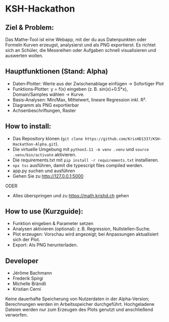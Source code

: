 # KSH-Hackathon

## Ziel & Problem:
Das Mathe-Tool ist eine Webapp, mit der du aus Datenpunkten oder Formeln Kurven erzeugst, analysierst und als PNG exportierst. Es richtet sich an Schüler, die Messreihen oder Aufgaben schnell visualisieren und auswerten wollen.

## Hauptfunktionen (Stand: Alpha)
* Daten‑Plotter: Werte aus der Zwischenablage einfügen -> Sofortiger Plot
* Funktions‑Plotter: y = f(x) eingeben (z. B. sin(x)+0.5*x), Domain/Samples wählen → Kurve.
* Basis‑Analysen: Min/Max, Mittelwert, lineare Regression inkl. R².
* Diagramm als PNG exportierbar
* Achsenbeschriftungen, Raster

## How to install:
* Das Repository klonen (```git clone https://github.com/KrisHD1337/KSH-Hackathon-Alpha.git```).
* Die virtuelle Umgebung mit ```python3.11 -m venv .venv``` und ```source .venv/bin/activate``` aktivieren.
* Die requirements.txt mit ```pip install -r requirements.txt``` installieren.
* ```npx tsc``` ausführen, damit die typescript files compiled werden.
* app.py suchen und ausführen
* Gehen Sie zu http://127.0.0.1:5000

ODER
* Alles überspringen und zu https://math.krishd.ch gehen

## How to use (Kurzguide): 
* Funktion eingeben & Parameter setzen
* Analysen aktivieren (optional): z. B. Regression, Nullstellen‑Suche.
* Plot erzeugen: Vorschau wird angezeigt; bei Anpassungen aktualisiert sich der Plot.
* Export: Als PNG herunterladen.

## Developer
* Jérôme Bachmann
* Frederik Spirgi
* Michelle Brändli
* Kristian Cerni

Keine dauerhafte Speicherung von Nutzerdaten in der Alpha-Version; Berechnungen werden im Arbeitsspeicher durchgeführt. Hochgeladene Dateien werden nur zum Erzeugen des Plots genutzt und anschließend verworfen.

